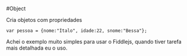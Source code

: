 #Object

<p> Cria objetos com propriedades </p>

	var pessoa = {nome:"Ítalo", idade:22, snome:"Bessa"};

<p>Achei o exemplo muito simples para usar o Fiddlejs, quando tiver tarefa mais detalhada eu o uso.</p>